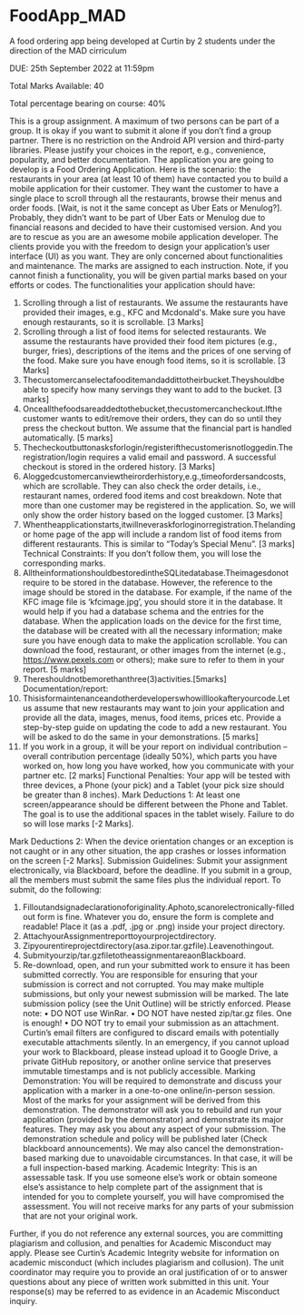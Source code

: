 # FoodApp_MAD
A food ordering app being developed at Curtin by 2 students under the direction of the MAD cirriculum

DUE: 25th September 2022 at 11:59pm

Total Marks Available: 40

Total percentage bearing on course: 40%

This is a group assignment. A maximum of two persons can be part of a group. It is okay if you want to submit it alone if you don’t find a group partner.
There is no restriction on the Android API version and third-party libraries. Please justify your choices in the report, e.g., convenience, popularity, and better documentation.
The application you are going to develop is a Food Ordering Application. Here is the scenario: the restaurants in your area (at least 10 of them) have contacted you to build a mobile application for their customer. They want the customer to have a single place to scroll through all the restaurants, browse their menus and order foods. [Wait, is not it the same concept as Uber Eats or Menulog?]. Probably, they didn’t want to be part of Uber Eats or Menulog due to financial reasons and decided to have their customised version. And you are to rescue as you are an awesome mobile application developer.
The clients provide you with the freedom to design your application’s user interface (UI) as you want. They are only concerned about functionalities and maintenance.
The marks are assigned to each instruction. Note, if you cannot finish a functionality, you will be given partial marks based on your efforts or codes.
The functionalities your application should have:
1. Scrolling through a list of restaurants. We assume the restaurants have provided their images, e.g., KFC and Mcdonald's. Make sure you have enough restaurants, so it is scrollable. [3 Marks]
2. Scrolling through a list of food items for selected restaurants. We assume the restaurants have provided their food item pictures (e.g., burger, fries), descriptions of the items and the prices of one serving of the food. Make sure you have enough food items, so it is scrollable. [3 Marks]
3. Thecustomercanselectafooditemandaddittotheirbucket.Theyshouldbe able to specify how many servings they want to add to the bucket. [3 marks]
4. Onceallthefoodsareaddedtothebucket,thecustomercancheckout.Ifthe customer wants to edit/remove their orders, they can do so until they press the checkout button. We assume that the financial part is handled automatically. [5 marks]
5. Thecheckoutbuttonasksforlogin/registerifthecustomerisnotloggedin.The registration/login requires a valid email and password. A successful checkout is stored in the ordered history. [3 Marks]
6. Aloggedcustomercanviewtheirorderhistory,e.g.,timeofordersandcosts, which are scrollable. They can also check the order details, i.e., restaurant names, ordered food items and cost breakdown. Note that more than one customer may be registered in the application. So, we will only show the order history based on the logged customer. [3 Marks]
7. Whentheapplicationstarts,itwillneveraskforloginorregistration.Thelanding or home page of the app will include a random list of food items from different restaurants. This is similar to “Today’s Special Menu”. [3 marks]
Technical Constraints: If you don’t follow them, you will lose the corresponding marks.
1. AlltheinformationshouldbestoredintheSQLitedatabase.Theimagesdonot require to be stored in the database. However, the reference to the image should be stored in the database. For example, if the name of the KFC image file is ‘kfcimage.jpg’, you should store it in the database. It would help if you had a database schema and the entries for the database. When the application loads on the device for the first time, the database will be created with all the necessary information; make sure you have enough data to make the application scrollable. You can download the food, restaurant, or other images from the internet (e.g., https://www.pexels.com or others); make sure to refer to them in your report. [5 marks]
2. Thereshouldnotbemorethanthree(3)activities.[5marks]
Documentation/report:
1. Thisisformaintenanceandotherdeveloperswhowilllookafteryourcode.Let us assume that new restaurants may want to join your application and provide all the data, images, menus, food items, prices etc. Provide a step-by-step guide on updating the code to add a new restaurant. You will be asked to do the same in your demonstrations. [5 marks]
2. If you work in a group, it will be your report on individual contribution – overall contribution percentage (ideally 50%), which parts you have worked on, how long you have worked, how you communicate with your partner etc. [2 marks]
Functional Penalties: Your app will be tested with three devices, a Phone (your pick) and a Tablet (your pick size should be greater than 8 inches).
Mark Deductions 1: At least one screen/appearance should be different between the Phone and Tablet. The goal is to use the additional spaces in the tablet wisely. Failure to do so will lose marks [-2 Marks].
 
Mark Deductions 2: When the device orientation changes or an exception is not caught or in any other situation, the app crashes or losses information on the screen [-2 Marks].
Submission Guidelines:
Submit your assignment electronically, via Blackboard, before the deadline. If you submit in a group, all the members must submit the same files plus the individual report.
To submit, do the following:
1. Filloutandsignadeclarationoforiginality.Aphoto,scanorelectronically-filled
out form is fine. Whatever you do, ensure the form is complete and readable!
Place it (as a .pdf, .jpg or .png) inside your project directory.
2. AttachyourAssignmentreporttoyourprojectdirectory.
3. Zipyourentireprojectdirectory(asa.zipor.tar.gzfile).Leavenothingout.
4. Submityourzip/tar.gzfiletotheassignmentareaonBlackboard.
5. Re-download, open, and run your submitted work to ensure it has been
submitted correctly.
You are responsible for ensuring that your submission is correct and not corrupted. You may make multiple submissions, but only your newest submission will be marked. The late submission policy (see the Unit Outline) will be strictly enforced. Please note:
• DO NOT use WinRar.
• DO NOT have nested zip/tar.gz files. One is enough!
• DO NOT try to email your submission as an attachment. Curtin’s email filters
are configured to discard emails with potentially executable attachments silently. In an emergency, if you cannot upload your work to Blackboard, please instead upload it to Google Drive, a private GitHub repository, or another online service that preserves immutable timestamps and is not publicly accessible.
Marking Demonstration: You will be required to demonstrate and discuss your application with a marker in a one-to-one online/in-person session. Most of the marks for your assignment will be derived from this demonstration. The demonstrator will ask you to rebuild and run your application (provided by the demonstrator) and demonstrate its major features. They may ask you about any aspect of your submission.
The demonstration schedule and policy will be published later (Check blackboard announcements). We may also cancel the demonstration-based marking due to unavoidable circumstances. In that case, it will be a full inspection-based marking.
Academic Integrity: This is an assessable task. If you use someone else’s work or obtain someone else’s assistance to help complete part of the assignment that is intended for you to complete yourself, you will have compromised the assessment. You will not receive marks for any parts of your submission that are not your original work.

Further, if you do not reference any external sources, you are committing plagiarism and collusion, and penalties for Academic Misconduct may apply. Please see Curtin’s Academic Integrity website for information on academic misconduct (which includes plagiarism and collusion).
The unit coordinator may require you to provide an oral justification of or to answer questions about any piece of written work submitted in this unit. Your response(s) may be referred to as evidence in an Academic Misconduct inquiry.
